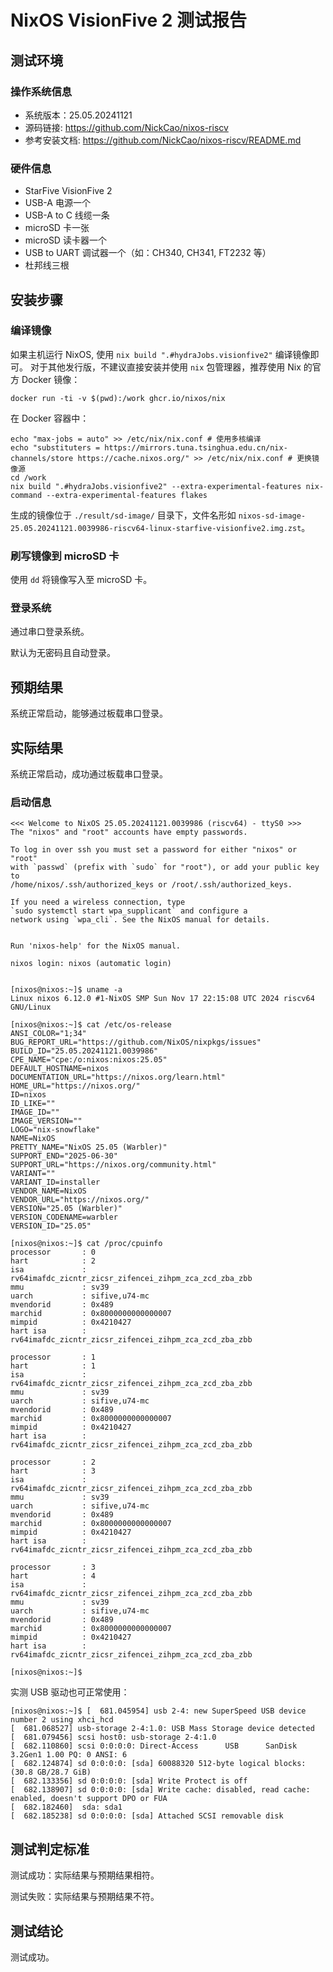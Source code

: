 # NixOS VisionFive 2 测试报告

## 测试环境

### 操作系统信息

- 系统版本：25.05.20241121
- 源码链接: https://github.com/NickCao/nixos-riscv
- 参考安装文档: https://github.com/NickCao/nixos-riscv/README.md

### 硬件信息

- StarFive VisionFive 2
- USB-A 电源一个
- USB-A to C 线缆一条
- microSD 卡一张
- microSD 读卡器一个
- USB to UART 调试器一个（如：CH340, CH341, FT2232 等）
- 杜邦线三根

## 安装步骤

### 编译镜像

如果主机运行 NixOS, 使用 `nix build ".#hydraJobs.visionfive2"` 编译镜像即可。
对于其他发行版，不建议直接安装并使用 `nix` 包管理器，推荐使用 Nix 的官方 Docker 镜像： 
```shell
docker run -ti -v $(pwd):/work ghcr.io/nixos/nix
```

在 Docker 容器中：

```shell
echo "max-jobs = auto" >> /etc/nix/nix.conf # 使用多核编译
echo "substituters = https://mirrors.tuna.tsinghua.edu.cn/nix-channels/store https://cache.nixos.org/" >> /etc/nix/nix.conf # 更换镜像源
cd /work
nix build ".#hydraJobs.visionfive2" --extra-experimental-features nix-command --extra-experimental-features flakes
```

生成的镜像位于 `./result/sd-image/` 目录下，文件名形如 `nixos-sd-image-25.05.20241121.0039986-riscv64-linux-starfive-visionfive2.img.zst`。

### 刷写镜像到 microSD 卡

使用 `dd` 将镜像写入至 microSD 卡。

### 登录系统

通过串口登录系统。

默认为无密码且自动登录。

## 预期结果

系统正常启动，能够通过板载串口登录。

## 实际结果

系统正常启动，成功通过板载串口登录。

### 启动信息

```log
<<< Welcome to NixOS 25.05.20241121.0039986 (riscv64) - ttyS0 >>>
The "nixos" and "root" accounts have empty passwords.

To log in over ssh you must set a password for either "nixos" or "root"
with `passwd` (prefix with `sudo` for "root"), or add your public key to
/home/nixos/.ssh/authorized_keys or /root/.ssh/authorized_keys.

If you need a wireless connection, type
`sudo systemctl start wpa_supplicant` and configure a
network using `wpa_cli`. See the NixOS manual for details.


Run 'nixos-help' for the NixOS manual.

nixos login: nixos (automatic login)


[nixos@nixos:~]$ uname -a
Linux nixos 6.12.0 #1-NixOS SMP Sun Nov 17 22:15:08 UTC 2024 riscv64 GNU/Linux

[nixos@nixos:~]$ cat /etc/os-release 
ANSI_COLOR="1;34"
BUG_REPORT_URL="https://github.com/NixOS/nixpkgs/issues"
BUILD_ID="25.05.20241121.0039986"
CPE_NAME="cpe:/o:nixos:nixos:25.05"
DEFAULT_HOSTNAME=nixos
DOCUMENTATION_URL="https://nixos.org/learn.html"
HOME_URL="https://nixos.org/"
ID=nixos
ID_LIKE=""
IMAGE_ID=""
IMAGE_VERSION=""
LOGO="nix-snowflake"
NAME=NixOS
PRETTY_NAME="NixOS 25.05 (Warbler)"
SUPPORT_END="2025-06-30"
SUPPORT_URL="https://nixos.org/community.html"
VARIANT=""
VARIANT_ID=installer
VENDOR_NAME=NixOS
VENDOR_URL="https://nixos.org/"
VERSION="25.05 (Warbler)"
VERSION_CODENAME=warbler
VERSION_ID="25.05"

[nixos@nixos:~]$ cat /proc/cpuinfo
processor       : 0
hart            : 2
isa             : rv64imafdc_zicntr_zicsr_zifencei_zihpm_zca_zcd_zba_zbb
mmu             : sv39
uarch           : sifive,u74-mc
mvendorid       : 0x489
marchid         : 0x8000000000000007
mimpid          : 0x4210427
hart isa        : rv64imafdc_zicntr_zicsr_zifencei_zihpm_zca_zcd_zba_zbb

processor       : 1
hart            : 1
isa             : rv64imafdc_zicntr_zicsr_zifencei_zihpm_zca_zcd_zba_zbb
mmu             : sv39
uarch           : sifive,u74-mc
mvendorid       : 0x489
marchid         : 0x8000000000000007
mimpid          : 0x4210427
hart isa        : rv64imafdc_zicntr_zicsr_zifencei_zihpm_zca_zcd_zba_zbb

processor       : 2
hart            : 3
isa             : rv64imafdc_zicntr_zicsr_zifencei_zihpm_zca_zcd_zba_zbb
mmu             : sv39
uarch           : sifive,u74-mc
mvendorid       : 0x489
marchid         : 0x8000000000000007
mimpid          : 0x4210427
hart isa        : rv64imafdc_zicntr_zicsr_zifencei_zihpm_zca_zcd_zba_zbb

processor       : 3
hart            : 4
isa             : rv64imafdc_zicntr_zicsr_zifencei_zihpm_zca_zcd_zba_zbb
mmu             : sv39
uarch           : sifive,u74-mc
mvendorid       : 0x489
marchid         : 0x8000000000000007
mimpid          : 0x4210427
hart isa        : rv64imafdc_zicntr_zicsr_zifencei_zihpm_zca_zcd_zba_zbb

[nixos@nixos:~]$
```

实测 USB 驱动也可正常使用：
```log
[nixos@nixos:~]$ [  681.045954] usb 2-4: new SuperSpeed USB device number 2 using xhci_hcd
[  681.068527] usb-storage 2-4:1.0: USB Mass Storage device detected
[  681.079456] scsi host0: usb-storage 2-4:1.0
[  682.110860] scsi 0:0:0:0: Direct-Access      USB      SanDisk 3.2Gen1 1.00 PQ: 0 ANSI: 6
[  682.124874] sd 0:0:0:0: [sda] 60088320 512-byte logical blocks: (30.8 GB/28.7 GiB)
[  682.133356] sd 0:0:0:0: [sda] Write Protect is off
[  682.138907] sd 0:0:0:0: [sda] Write cache: disabled, read cache: enabled, doesn't support DPO or FUA
[  682.182460]  sda: sda1
[  682.185238] sd 0:0:0:0: [sda] Attached SCSI removable disk
```


## 测试判定标准

测试成功：实际结果与预期结果相符。

测试失败：实际结果与预期结果不符。

## 测试结论

测试成功。
